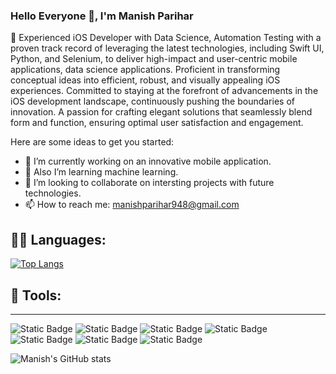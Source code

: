 ### Hello Everyone 👋, I'm Manish Parihar

📱 Experienced iOS Developer with Data Science, Automation Testing with a proven track record of leveraging the latest technologies, including Swift UI, Python, and Selenium, to deliver high-impact and user-centric mobile applications, data science applications. Proficient in transforming conceptual ideas into efficient, robust, and visually appealing iOS experiences. Committed to staying at the forefront of advancements in the iOS development landscape, continuously pushing the boundaries of innovation. A passion for crafting elegant solutions that seamlessly blend form and function, ensuring optimal user satisfaction and engagement.



Here are some ideas to get you started:
- 🔭 I’m currently working on an innovative mobile application.
- 🌱 Also I’m learning machine learning.
- 👯 I’m looking to collaborate on intersting projects with future technologies.
- 📫 How to reach me: manishparihar948@gmail.com

## 🧑‍💻 Languages:

  
[![Top Langs](https://github-readme-stats.vercel.app/api/top-langs/?username=manishparihar948&layout=compact&theme=tokyonight)](https://github.com/manishparihar948/github-readme-stats)


## 🧰 Tools:

--------------
![Static Badge](https://img.shields.io/badge/IOS-grey?style=plastic&logo=apple&logoColor=white&labelColor=grey&color=grey) ![Static Badge](https://img.shields.io/badge/Swift-orange?style=plastic&logo=swift&logoColor=white&labelColor=orange&color=orange) ![Static Badge](https://img.shields.io/badge/SwiftUI-black?style=plastic&logo=swift&logoColor=black&labelColor=blue&color=black) ![Static Badge](https://img.shields.io/badge/Firebase-blue?style=plastic&logo=firebase&labelColor=blue&color=blue) ![Static Badge](https://img.shields.io/badge/Xcode-blue?style=plastic&logo=Xcode&labelColor=black&color=black) ![Static Badge](https://img.shields.io/badge/macOS-black?style=plastic&logo=macOS&logoColor=red-orange&labelColor=black&color=black) ![Static Badge](https://img.shields.io/badge/Slack-white?style=plastic&logo=slack&logoColor=white&labelColor=violet&color=black)


![Manish's GitHub stats](https://github-readme-stats.vercel.app/api?username=manishparihar948&show_icons=true&theme=tokyonight)



<!--[![Manish's GitHub stats](https://github-readme-stats.vercel.app/api?username=manishparihar948)](https://github.com/manishparihar948/github-readme-stats)-->
<!--[![Top Langs](https://github-readme-stats.vercel.app/api/top-langs/?username=manishparihar948)](https://github.com/manishparihar948/github-readme-stats) -->
